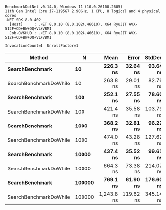 ```

BenchmarkDotNet v0.14.0, Windows 11 (10.0.26100.2605)
11th Gen Intel Core i7-1195G7 2.90GHz, 1 CPU, 8 logical and 4 physical cores
.NET SDK 8.0.402
  [Host]     : .NET 8.0.10 (8.0.1024.46610), X64 RyuJIT AVX-512F+CD+BW+DQ+VL+VBMI
  Job-OVKHUD : .NET 8.0.10 (8.0.1024.46610), X64 RyuJIT AVX-512F+CD+BW+DQ+VL+VBMI

InvocationCount=1  UnrollFactor=1  

```
| Method                 | N      | Mean       | Error     | StdDev    | Median     | Allocated |
|----------------------- |------- |-----------:|----------:|----------:|-----------:|----------:|
| **SearchBenchmark**        | **10**     |   **226.3 ns** |  **32.64 ns** |  **93.64 ns** |   **200.0 ns** |     **400 B** |
| SearchBenchmarkDoWhile | 10     |   263.8 ns |  29.01 ns |  82.76 ns |   300.0 ns |     400 B |
| **SearchBenchmark**        | **100**    |   **252.1 ns** |  **27.55 ns** |  **78.60 ns** |   **300.0 ns** |     **112 B** |
| SearchBenchmarkDoWhile | 100    |   421.4 ns |  35.58 ns | 103.79 ns |   400.0 ns |     400 B |
| **SearchBenchmark**        | **1000**   |   **368.2 ns** |  **32.81 ns** |  **96.22 ns** |   **350.0 ns** |     **400 B** |
| SearchBenchmarkDoWhile | 1000   |   474.0 ns |  43.28 ns | 127.62 ns |   500.0 ns |     400 B |
| **SearchBenchmark**        | **10000**  |   **437.4 ns** |  **35.52 ns** |  **99.61 ns** |   **400.0 ns** |     **400 B** |
| SearchBenchmarkDoWhile | 10000  |   664.3 ns |  73.38 ns | 214.07 ns |   600.0 ns |     400 B |
| **SearchBenchmark**        | **100000** |   **769.1 ns** |  **61.90 ns** | **176.60 ns** |   **800.0 ns** |     **400 B** |
| SearchBenchmarkDoWhile | 100000 | 1,243.8 ns | 119.62 ns | 345.14 ns | 1,250.0 ns |     400 B |
